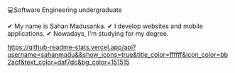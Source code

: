 💻Software Engineering undergraduate

✔ My name is Sahan Madusanka. 
✔ I develop websites and mobile applications. 
✔ Nowadays, I'm studying for my degree. 


https://github-readme-stats.vercel.app/api?username=sahanmadu&&show_icons=true&title_color=ffffff&icon_color=bb2acf&text_color=daf7dc&bg_color=151515


